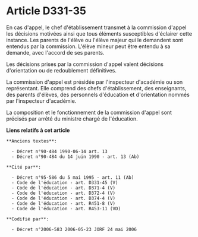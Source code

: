 # Article D331-35

En cas d'appel, le chef d'établissement transmet à la commission d'appel les décisions motivées ainsi que tous éléments
susceptibles d'éclairer cette instance. Les parents de l'élève ou l'élève majeur qui le demandent sont entendus par la
commission. L'élève mineur peut être entendu à sa demande, avec l'accord de ses parents.

Les décisions prises par la commission d'appel valent décisions d'orientation ou de redoublement définitives.

La commission d'appel est présidée par l'inspecteur d'académie ou son représentant. Elle comprend des chefs d'établissement,
des enseignants, des parents d'élèves, des personnels d'éducation et d'orientation nommés par l'inspecteur d'académie.

La composition et le fonctionnement de la commission d'appel sont précisés par arrêté du ministre chargé de l'éducation.

**Liens relatifs à cet article**

	**Anciens textes**:

	  - Décret n°90-484 1990-06-14 art. 13
	  - Décret n°90-484 du 14 juin 1990 - art. 13 (Ab)

	**Cité par**:

	  - Décret n°95-586 du 5 mai 1995 - art. 11 (Ab)
	  - Code de l'éducation - art. D331-45 (V)
	  - Code de l'éducation - art. D371-4 (V)
	  - Code de l'éducation - art. D372-4 (V)
	  - Code de l'éducation - art. D374-4 (V)
	  - Code de l'éducation - art. R451-8 (V)
	  - Code de l'éducation - art. R453-11 (VD)

	**Codifié par**:

	  - Décret n°2006-583 2006-05-23 JORF 24 mai 2006
